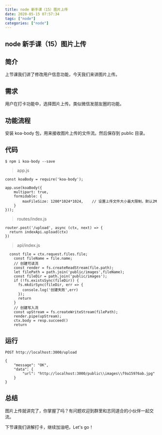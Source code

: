 ```yaml
---
title: node 新手课（15）图片上传
date: 2020-05-15 07:57:34
tags: ["node"]
categories: ["node"]
---
```


## node 新手课（15）图片上传

## 简介

上节课我们讲了修改用户信息功能，今天我们来讲图片上传。

## 需求

用户在打卡功能中，选择图片上传。类似微信发朋友圈的功能。

## 功能流程

安装 koa-body 包，用来接收图片上传的文件流。然后保存到 public 目录。

## 代码

```
$ npm i koa-body --save
```

> app.js

```
const koaBody = require('koa-body');

app.use(koaBody({
    multipart: true,
    formidable: {
        maxFileSize: 1200*1024*1024,	// 设置上传文件大小最大限制，默认2M
    }
}));
```

> routes/index.js

```
router.post('/upload', async (ctx, next) => {
  return indexApi.upload(ctx)
})
```

> api/index.js

```
  const file = ctx.request.files.file;
    const fileName = file.name;
    // 创建可读流
    const render = fs.createReadStream(file.path);
    let filePath = path.join('public/images',fileName);
    const fileDir = path.join('public/images');
    if (!fs.existsSync(fileDir)) {
      fs.mkdirSync(fileDir, err => {
        console.log('创建失败',err)
      });
      return
    }
    // 创建写入流
    const upStream = fs.createWriteStream(filePath);
    render.pipe(upStream);
    ctx.body = resp.succeed()
    return
```

## 运行

```
POST http://localhost:3000/upload
```

```
{
    "message": "OK",
    "data": {
        "url": "http://localhost:3000/public\\images\\f9a15976ab.jpg"
    }
}
```

## 总结

图片上传就讲完了，你掌握了吗？有问题欢迎到群里和志同道合的小伙伴一起交流。

下节课我们讲解打卡，继续加油吧，Let's go！
